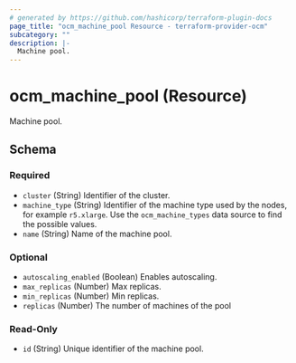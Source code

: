 ```yaml
---
# generated by https://github.com/hashicorp/terraform-plugin-docs
page_title: "ocm_machine_pool Resource - terraform-provider-ocm"
subcategory: ""
description: |-
  Machine pool.
---
```


# ocm_machine_pool (Resource)

Machine pool.



<!-- schema generated by tfplugindocs -->
## Schema

### Required

- `cluster` (String) Identifier of the cluster.
- `machine_type` (String) Identifier of the machine type used by the nodes, for example `r5.xlarge`. Use the `ocm_machine_types` data source to find the possible values.
- `name` (String) Name of the machine pool.

### Optional

- `autoscaling_enabled` (Boolean) Enables autoscaling.
- `max_replicas` (Number) Max replicas.
- `min_replicas` (Number) Min replicas.
- `replicas` (Number) The number of machines of the pool

### Read-Only

- `id` (String) Unique identifier of the machine pool.


